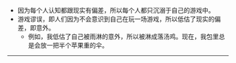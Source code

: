 - 因为每个人认知都跟现实有偏差，所以每个人都只沉溺于自己的游戏中。
- 游戏谬误，即人们因为不会意识到自己在玩一场游戏，所以低估了现实的偏差，即意外。
	- 例如，我低估了自己被雨淋的意外，所以被淋成落汤鸡。现在，我包里总是会放一把半个苹果重的伞。
- ----